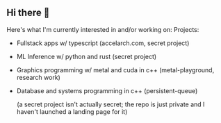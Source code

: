 ## Hi there 👋
Here's what I'm currently interested in and/or working on:
Projects:
- Fullstack apps w/ typescript (accelarch.com, secret project)
- ML Inference w/ python and rust (secret project)
- Graphics programming w/ metal and cuda in c++ (metal-playground, research work)
- Database and systems programming in c++ (persistent-queue)

  (a secret project isn't actually secret; the repo is just private and I haven't launched a landing page for it)

<!--
**taanishr/taanishr** is a ✨ _special_ ✨ repository because its `README.md` (this file) appears on your GitHub profile.

Here are some ideas to get you started:

- 🔭 I’m currently working on ...
- 🌱 I’m currently learning ...
- 👯 I’m looking to collaborate on ...
- 🤔 I’m looking for help with ...
- 💬 Ask me about ...
- 📫 How to reach me: ...
- 😄 Pronouns: ...
- ⚡ Fun fact: ...
-->
